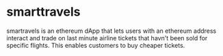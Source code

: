 # smarttravels
smartravels is an ethereum dApp that lets users with an ethereum address interact and trade on last minute airline tickets that havn't been sold for specific flights. This enables customers to buy cheaper tickets.